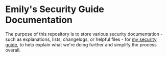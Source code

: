 # Emily's Security Guide Documentation
The purpose of this repository is to store various security documentation - such as explanations, lists, changelogs, or helpful files - for [my security guide](https://cutechri.xyz), to help explain what we're doing further and simplify the process overall.
